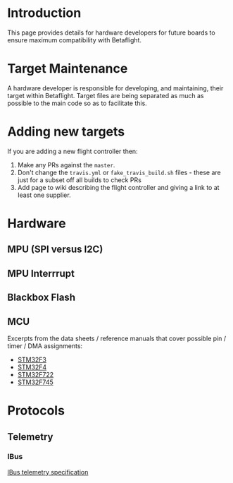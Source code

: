 # Introduction

This page provides details for hardware developers for future boards to ensure maximum compatibility with Betaflight.

# Target Maintenance

A hardware developer is responsible for developing, and maintaining, their target within Betaflight. Target files are being separated as much as possible to the main code so as to facilitate this.

# Adding new targets

If you are adding a new flight controller then:

1. Make any PRs against the `master`.
2. Don't change the `travis.yml` or `fake_travis_build.sh` files - these are just for a subset off all builds to check PRs
3. Add page to wiki describing the flight controller and giving a link to at least one supplier.


# Hardware

## MPU (SPI versus I2C)

## MPU Interrrupt

## Blackbox Flash

## MCU

Excerpts from the data sheets / reference manuals that cover possible pin / timer / DMA assignments:
- [STM32F3](https://github.com/betaflight/betaflight/wiki/reference/stm/stm32f3_pins_timers_dma.pdf)
- [STM32F4](https://github.com/betaflight/betaflight/wiki/reference/stm/stm32f4_pins_timers_dma.pdf)
- [STM32F722](https://github.com/betaflight/betaflight/wiki/reference/stm/stm32f722_pins_timers_dma.pdf)
- [STM32F745](https://github.com/betaflight/betaflight/wiki/reference/stm/stm32f745_pins_timers_dma.pdf)

# Protocols

## Telemetry

### IBus

[IBus telemetry specification](https://github.com/betaflight/betaflight/wiki/Ibus-telemetry)
